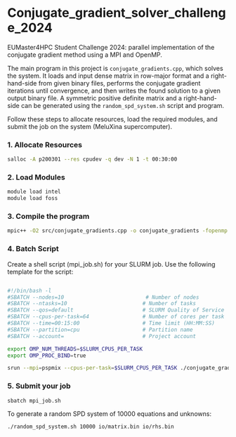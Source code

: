 # Conjugate_gradient_solver_challenge_2024
EUMaster4HPC Student Challenge 2024: parallel implementation of the conjugate gradient method using a MPI and OpenMP.

The main program in this project is `conjugate_gradients.cpp`, which solves the system. It loads and input dense matrix in row-major format and a right-hand-side from given binary files, performs the conjugate gradient iterations until convergence, and then writes the found solution to a given output binary file. A symmetric positive definite matrix and a right-hand-side can be generated using the `random_spd_system.sh` script and program.

Follow these steps to allocate resources, load the required modules, and submit the job on the system (MeluXina supercomputer).

### 1. Allocate Resources

```sh
salloc -A p200301 --res cpudev -q dev -N 1 -t 00:30:00
```

### 2. Load Modules
```sh
module load intel
module load foss
```

### 3. Compile the program
```sh
mpic++ -O2 src/conjugate_gradients.cpp -o conjugate_gradients -fopenmp
```

### 4. Batch Script
Create a shell script (mpi_job.sh) for your SLURM job. Use the following template for the script:
```sh

#!/bin/bash -l
#SBATCH --nodes=10                          # Number of nodes
#SBATCH --ntasks=10                        # Number of tasks
#SBATCH --qos=default                      # SLURM Quality of Service
#SBATCH --cpus-per-task=64                 # Number of cores per task
#SBATCH --time=00:15:00                    # Time limit (HH:MM:SS)
#SBATCH --partition=cpu                    # Partition name
#SBATCH --account=                         # Project account

export OMP_NUM_THREADS=$SLURM_CPUS_PER_TASK
export OMP_PROC_BIND=true

srun --mpi=pspmix --cpus-per-task=$SLURM_CPUS_PER_TASK ./conjugate_gradients

```
### 5. Submit your job

```sh
sbatch mpi_job.sh
```
To generate a random SPD system of 10000 equations and unknowns:

```sh
./random_spd_system.sh 10000 io/matrix.bin io/rhs.bin

```
